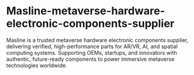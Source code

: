 # Masline-metaverse-hardware-electronic-components-supplier
Masline is a trusted metaverse hardware electronic components supplier, delivering verified, high-performance parts for AR/VR, AI, and spatial computing systems. Supporting OEMs, startups, and innovators with authentic, future-ready components to power immersive metaverse technologies worldwide.
